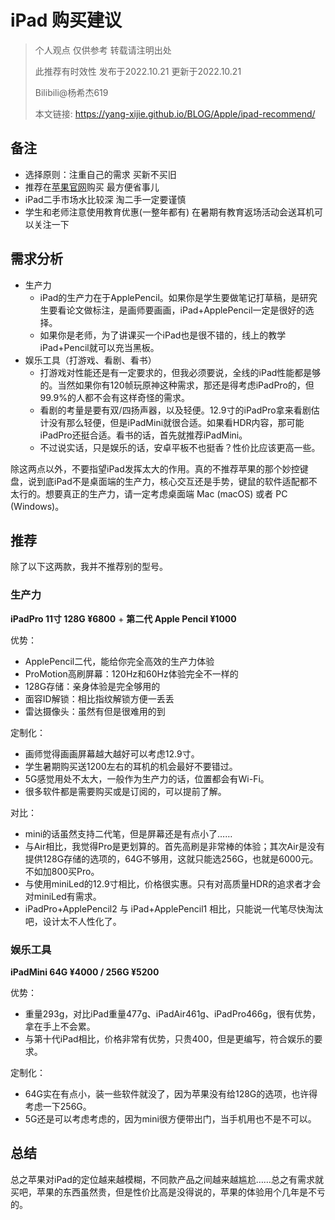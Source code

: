 # iPad 购买建议

> 个人观点 仅供参考 转载请注明出处
> 
> 此推荐有时效性 发布于2022.10.21 更新于2022.10.21
>
> Bilibili@杨希杰619
> 
> 本文链接: https://yang-xijie.github.io/BLOG/Apple/ipad-recommend/

## 备注

- 选择原则：注重自己的需求 买新不买旧
- 推荐在[苹果官网](https://www.apple.com.cn)购买 最方便省事儿
- iPad二手市场水比较深 淘二手一定要谨慎
- 学生和老师注意使用教育优惠(一整年都有) 在暑期有教育返场活动会送耳机可以关注一下

## 需求分析

- 生产力
    - iPad的生产力在于ApplePencil。如果你是学生要做笔记打草稿，是研究生要看论文做标注，是画师要画画，iPad+ApplePencil一定是很好的选择。
    - 如果你是老师，为了讲课买一个iPad也是很不错的，线上的教学iPad+Pencil就可以充当黑板。
- 娱乐工具（打游戏、看剧、看书）
    - 打游戏对性能还是有一定要求的，但我必须要说，全线的iPad性能都是够的。当然如果你有120帧玩原神这种需求，那还是得考虑iPadPro的，但99.9%的人都不会有这样奇怪的需求。
    - 看剧的考量是要有双/四扬声器，以及轻便。12.9寸的iPadPro拿来看剧估计没有那么轻便，但是iPadMini就很合适。如果看HDR内容，那可能iPadPro还挺合适。看书的话，首先就推荐iPadMini。
    - 不过说实话，只是娱乐的话，安卓平板不也挺香？性价比应该更高一些。

除这两点以外，不要指望iPad发挥太大的作用。真的不推荐苹果的那个妙控键盘，说到底iPad不是桌面端的生产力，核心交互还是手势，键鼠的软件适配都不太行的。想要真正的生产力，请一定考虑桌面端 Mac (macOS) 或者 PC (Windows)。

## 推荐

除了以下这两款，我并不推荐别的型号。

### 生产力

**iPadPro 11寸 128G ¥6800** + **第二代 Apple Pencil ¥1000**

优势：

- ApplePencil二代，能给你完全高效的生产力体验
- ProMotion高刷屏幕：120Hz和60Hz体验完全不一样的
- 128G存储：亲身体验是完全够用的
- 面容ID解锁：相比指纹解锁方便一丢丢
- 雷达摄像头：虽然有但是很难用的到

定制化：

- 画师觉得画画屏幕越大越好可以考虑12.9寸。
- 学生暑期购买送1200左右的耳机的机会最好不要错过。
- 5G感觉用处不太大，一般作为生产力的话，位置都会有Wi-Fi。
- 很多软件都是需要购买或是订阅的，可以提前了解。

对比：

- mini的话虽然支持二代笔，但是屏幕还是有点小了……
- 与Air相比，我觉得Pro是更划算的。首先高刷是非常棒的体验；其次Air是没有提供128G存储的选项的，64G不够用，这就只能选256G，也就是6000元。不如加800买Pro。
- 与使用miniLed的12.9寸相比，价格很实惠。只有对高质量HDR的追求者才会对miniLed有需求。
- iPadPro+ApplePencil2 与 iPad+ApplePencil1 相比，只能说一代笔尽快淘汰吧，设计太不人性化了。

### 娱乐工具

**iPadMini 64G ¥4000 / 256G ¥5200**

优势：

- 重量293g，对比iPad重量477g、iPadAir461g、iPadPro466g，很有优势，拿在手上不会累。
- 与第十代iPad相比，价格非常有优势，只贵400，但是更编写，符合娱乐的要求。

定制化：

- 64G实在有点小，装一些软件就没了，因为苹果没有给128G的选项，也许得考虑一下256G。
- 5G还是可以考虑考虑的，因为mini很方便带出门，当手机用也不是不可以。

## 总结

总之苹果对iPad的定位越来越模糊，不同款产品之间越来越尴尬……总之有需求就买吧，苹果的东西虽然贵，但是性价比高是没得说的，苹果的体验用个几年是不亏的。
